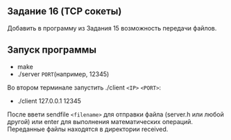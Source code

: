 ## Задание 16 (TCP сокеты)  
Добавить в программу из Задания 15 возможность передачи файлов.  


## Запуск программы  
 - make   
 - ./server `PORT`(например, 12345)  

Во втором терминале запустить ./client `<IP>` `<PORT>`:  
 - ./client 127.0.0.1 12345

После ввети sendfile `<filename>` для отправки файла (server.h или любой другой) или enter для выполнения математических операций.  
Переданные файлы находятся в директории received.  